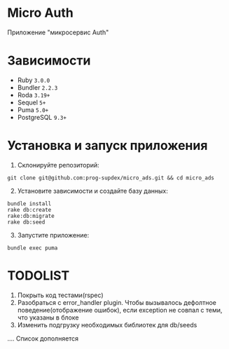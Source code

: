 # Micro Auth

Приложение "микросервис Auth"

# Зависимости

- Ruby `3.0.0`
- Bundler `2.2.3`
- Roda `3.19+`
- Sequel `5+`
- Puma `5.0+`
- PostgreSQL `9.3+`

# Установка и запуск приложения

1. Склонируйте репозиторий:

```
git clone git@github.com:prog-supdex/micro_ads.git && cd micro_ads
```

2. Установите зависимости и создайте базу данных:

```
bundle install
rake db:create
rake:db:migrate
rake db:seed
```

3. Запустите приложение:

```
bundle exec puma
```

# TODOLIST
1. Покрыть код тестами(rspec)
2. Разобраться с error_handler plugin. Чтобы вызывалось дефолтное поведение(отображение ошибок), если exception не совпал с теми, что указаны в блоке
3. Изменить подгрузку необходимых библиотек для db/seeds

....
Список дополняется
